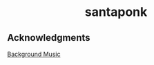 <div align="center">
  <h1>santaponk</h1>
</div>

## Acknowledgments

[Background Music](https://www.youtube.com/watch?v=Tp_0oMPGBZs)
